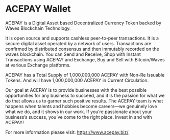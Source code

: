 # ACEPAY Wallet

ACEPAY is a Digital Asset based Decentralized Currency Token backed by Waves Blockchain Technology. 

It is open source and supports cashless peer-to-peer transactions. It is a secure digital asset operated by a network of users. Transactions are confirmed by distributed consensus and then immutably recorded on the waves blockchain. You can Send and Receive, Shop with Instant Transactions using ACEPAY and Exchange, Buy and Sell with Bitcoin/Waves at various Exchange platforms.

ACEPAY has a Total Supply of 1,000,000,000 ACEPAY with Non-Re Issuable Tokens. And will have 1,000,000,000 ACEPAY in Current Circulation.

Our goal at ACEPAY is to provide businesses with the best possible opportunities for any business to succeed, and it is the passion for what we do that allows us to garner such positive results. The ACEPAY team is what happens when talents and hobbies become careers—we genuinely love what we do, and it shows in our work. If you’re passionate about your business’s success, you’ve come to the right place. Invest in and with ACEPAY!

For more information please visit: https://www.acepay.biz/
